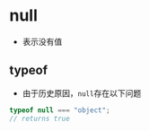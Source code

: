 # null

- 表示没有值

## typeof

- 由于历史原因，`null`存在以下问题

```js
typeof null === "object";
// returns true
```
